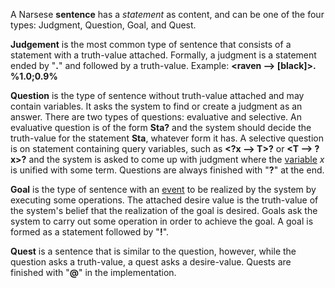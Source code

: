 A Narsese **sentence** has a _statement_ as content, and can be one of the four types: Judgment, Question, Goal, and Quest.

**Judgement** is the most common type of sentence that consists of a statement with a truth-value attached. Formally, a judgment is a statement ended by "**.**" and followed by a truth-value. Example: **<raven --> [black]>. %1.0;0.9%**

**Question** is the type of sentence without truth-value attached and may contain variables. It asks the system to find or create a judgment as an answer. There are two types of questions: evaluative and selective. An evaluative question is of the form **Sta?** and the system should decide the truth-value for the statement **Sta**, whatever form it has. A selective question is on statement containing query variables, such as **<?x --> T>?** or **<T --> ?x>?** and the system is asked to come up with judgment where the [variable](https://github.com/opennars/opennars/wiki/Use-of-Variables-in-OpenNARS) _x_ is unified with some term. Questions are always finished with "**?**" at the end.

**Goal** is the type of sentence with an [event](https://github.com/opennars/opennars/wiki/Temporal-Inference) to be realized by the system by executing some operations. The attached desire value is the truth-value of the system's belief that the realization of the goal is desired.  Goals ask the system to carry out some operation in order to achieve the goal. A goal is formed as a statement followed by "**!**". 

**Quest** is a sentence that is similar to the question, however, while the question asks a truth-value, a quest asks a desire-value. Quests are finished with "**@**" in the implementation.


